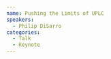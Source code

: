 ```yaml
---
name: Pushing the Limits of UPLC
speakers:
  - Philip DiSarro
categories:
  - Talk
  - Keynote
---
```

